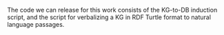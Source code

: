 The code we can release for this work consists of the KG-to-DB induction script, and the script for verbalizing a KG in RDF Turtle format to natural language passages.

